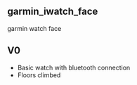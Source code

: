 ## garmin_iwatch_face
 garmin watch face
 
 V0
 ------
 - Basic watch with bluetooth connection
 - Floors climbed
